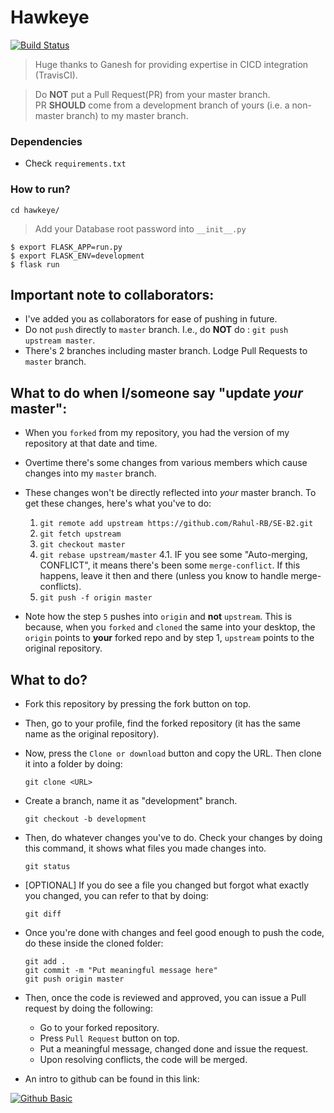 # Hawkeye

[![Build Status](https://api.travis-ci.org/Rahul-RB/SE-B2.svg?branch=master)](https://travis-ci.org/Rahul-RB/SE-B2)

> Huge thanks to Ganesh for providing expertise in CICD integration (TravisCI).

> Do **NOT** put a Pull Request(PR) from your master branch. <br>
> PR **SHOULD** come from a development branch of yours (i.e. a non-master branch) to my master branch.

### Dependencies
- Check `requirements.txt`

### How to run?
`cd hawkeye/` 
> Add your Database root password into `__init__.py`

`$ export FLASK_APP=run.py`<br>
`$ export FLASK_ENV=development`<br>
`$ flask run`

## Important note to collaborators:
- I've added you as collaborators for ease of pushing in future. 
- Do not `push` directly to `master` branch. I.e., do **NOT** do : `git push upstream master`.
- There's 2 branches including master branch. Lodge Pull Requests to `master` branch.

## What to do when I/someone say "update _your_ master":
- When you `forked` from my repository, you had the version of my repository at that date and time.
- Overtime there's some changes from various members which cause changes into my `master` branch.
- These changes won't be directly reflected into _your_ master branch. To get these changes, here's what you've to do:
    1. `git remote add upstream https://github.com/Rahul-RB/SE-B2.git`
    2. `git fetch upstream`
    3. `git checkout master`
    4. `git rebase upstream/master`
    4.1. IF you see some "Auto-merging, CONFLICT", it means there's been some `merge-conflict`. If this happens, leave it then and there (unless you know to handle merge-conflicts).
	5. `git push -f origin master`
	
- Note how the step `5` pushes into `origin` and **not** `upstream`. This is because, when you `forked` and `cloned` the same into your desktop, the `origin` points to **your** forked repo and by step 1, `upstream` points to the original repository.


## What to do?
* Fork this repository by pressing the fork button on top.

* Then, go to your profile, find the forked repository (it has the same name as the original repository).

* Now, press the `Clone or download` button and copy the URL. Then clone it into a folder by doing:
	
	`git clone <URL>`

* Create a branch, name it as "development" branch.
	
	`git checkout -b development`
	
* Then, do whatever changes you've to do. Check your changes by doing this command, it shows what files you made changes into.

	`git status`
	
* [OPTIONAL] If you do see a file you changed but forgot what exactly you changed, you can refer to that by doing:

	`git diff`
	
* Once you're done with changes and feel good enough to push the code, do these inside the cloned folder:

	`git add .`<br>
	`git commit -m "Put meaningful message here"`<br>
	`git push origin master`

* Then, once the code is reviewed and approved, you can issue a Pull request by doing the following:
	* Go to your forked repository. 
	* Press `Pull Request` button on top.
	* Put a meaningful message, changed done and issue the request.
	* Upon resolving conflicts, the code will be merged.

* An intro to github can be found in this link: 

[![Github Basic](http://img.youtube.com/vi/0fKg7e37bQE/0.jpg)](http://www.youtube.com/watch?v=0fKg7e37bQE)
